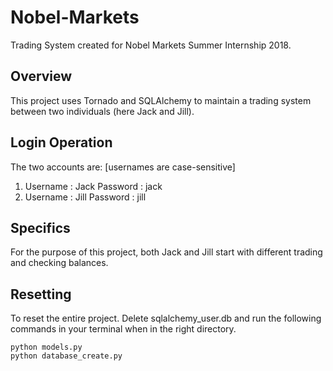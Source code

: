 # Nobel-Markets
Trading System created for Nobel Markets Summer Internship 2018. 

## Overview 
This project uses Tornado and SQLAlchemy to maintain a trading system between two individuals (here Jack and Jill). 

## Login Operation
The two accounts are:
[usernames are case-sensitive]

  1. Username : Jack
     Password : jack
  2. Username : Jill
     Password : jill
     
## Specifics
For the purpose of this project, both Jack and Jill start with different trading and checking balances.

## Resetting
To reset the entire project. Delete sqlalchemy_user.db and run the following commands in your terminal when in the right directory. 
  
    python models.py
    python database_create.py
    
